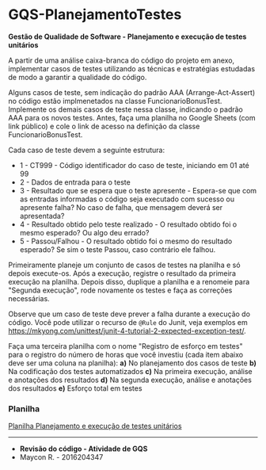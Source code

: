 # GQS-PlanejamentoTestes
**Gestão de Qualidade de Software - Planejamento e execução de testes unitários**

A partir de uma análise caixa-branca do código do projeto em  anexo, implementar casos de testes utilizando as técnicas e estratégias  estudadas de modo a garantir a qualidade do código.

Alguns  casos de teste, sem indicação do padrão AAA (Arrange-Act-Assert) no  código estão implmenetados na classe FuncionarioBonusTest. Implemente os demais casos de teste nessa classe, indicando o padrão AAA para os  novos testes. Antes, faça uma planilha no Google Sheets (com link  público) e cole o link de acesso na definição da classe  FuncionarioBonusTest.

Cada caso de teste devem a seguinte estrutura:

- 1 - CT999 - Código identificador do caso de teste, iniciando em 01 até 99
- 2 - Dados de entrada para o teste
- 3 - Resultado que se espera que o teste apresente - Espera-se que com as  entradas informadas o código seja executado com sucesso ou apresente  falha? No caso de falha, que mensagem deverá ser apresentada?
- 4 - Resultado obtido pelo teste realizado - O resultado obtido foi o mesmo esperado? Ou algo deu errado?
- 5 - Passou/Falhou - O resultado obtido foi o mesmo do resultado esperado? Se sim o teste Passou, caso contrário ele falhou.

Primeiramente planeje um conjunto de casos de testes na planilha e só depois  execute-os. Após a execução, registre o resultado da primeira execução  na planilha. Depois disso, duplique a planilha e a renomeie para  "Segunda execução", rode novamente os testes e faça as correções  necessárias.

Observe que um caso de teste deve prever a falha durante a execução do código. Você pode utilizar o recurso de `@Rule` do  Junit, veja exemplos em https://mkyong.com/unittest/junit-4-tutorial-2-expected-exception-test/. 

Faça uma terceira planilha com o nome "Registro de esforço em testes" para o registro do número de horas que você investiu (cada item abaixo deve  ser uma coluna na planilha):
**a)** No planejamento dos casos de teste
**b)** Na codificação dos testes automatizados
**c)** Na primeira execução, análise e anotações dos resultados
**d)** Na segunda execução, análise e anotações dos resultados
**e)** Esforço total em testes

### Planilha

[Planilha Planejamento e execução de testes unitários](https://docs.google.com/spreadsheets/d/1yLH-G5f1_ux21y_INx6CPHZpQjixZLIKWCgiNQiHBaU/edit#gid=0) 

------

- **Revisão do código - Atividade de GQS**
- Maycon R. - 2016204347
